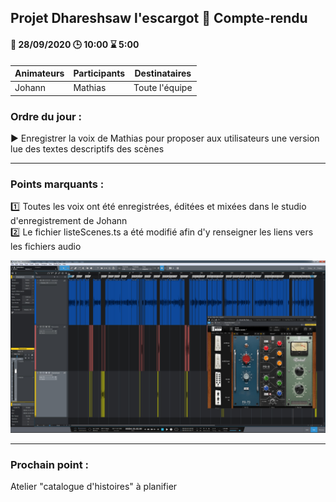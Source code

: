## Projet Dhareshsaw l'escargot :snail: Compte-rendu

#### :date: 28/09/2020 :clock3: 10:00 :hourglass: 5:00

| Animateurs | Participants | Destinataires |
| --- | --- | --- |
| Johann | Mathias | Toute l'équipe |

### Ordre du jour :
:arrow_forward: Enregistrer la voix de Mathias pour proposer aux utilisateurs une version lue des textes descriptifs des scènes

***
### Points marquants :
:one: Toutes les voix ont été enregistrées, éditées et mixées dans le studio d'enregistrement de Johann  
:two: Le fichier listeScenes.ts a été modifié afin d'y renseigner les liens vers les fichiers audio

![](https://github.com/myclouet/DevMultiSupport/blob/develop/documents/Session-StudioOne.jpg)

***
### Prochain point :
Atelier "catalogue d'histoires" à planifier
